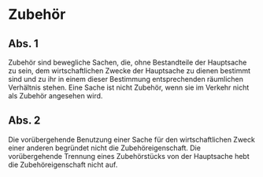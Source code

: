 # Zubehör



## Abs. 1

 Zubehör sind bewegliche Sachen, die, ohne Bestandteile der Hauptsache zu sein, dem wirtschaftlichen Zwecke der Hauptsache zu dienen bestimmt sind und zu ihr in einem dieser Bestimmung entsprechenden räumlichen Verhältnis stehen. Eine Sache ist nicht Zubehör, wenn sie im Verkehr nicht als Zubehör angesehen wird.

## Abs. 2

 Die vorübergehende Benutzung einer Sache für den wirtschaftlichen Zweck einer anderen begründet nicht die Zubehöreigenschaft. Die vorübergehende Trennung eines Zubehörstücks von der Hauptsache hebt die Zubehöreigenschaft nicht auf. 

